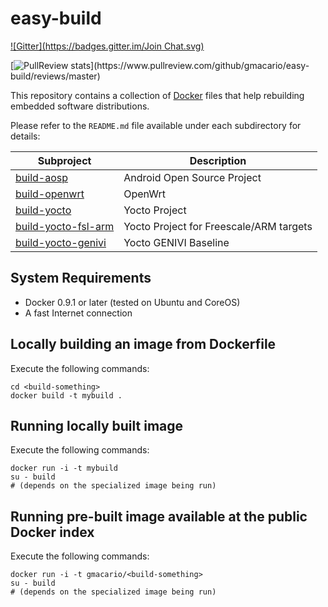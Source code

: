 easy-build
==========

[![Gitter](https://badges.gitter.im/Join Chat.svg)](https://gitter.im/gmacario/easy-build?utm_source=badge&utm_medium=badge&utm_campaign=pr-badge&utm_content=badge)

[![PullReview stats](https://www.pullreview.com/github/gmacario/easy-build/badges/master.svg?)](https://www.pullreview.com/github/gmacario/easy-build/reviews/master)

This repository contains a collection of [Docker](http://www.docker.com/) files that help rebuilding embedded software distributions.

Please refer to the `README.md` file available under each subdirectory for details:

| Subproject               | Description                             |
| ------------------------ | --------------------------------------- |
| [build-aosp][1]          | Android Open Source Project             |
| [build-openwrt][2]       | OpenWrt                                 |
| [build-yocto][3]         | Yocto Project                           |
| [build-yocto-fsl-arm][4] | Yocto Project for Freescale/ARM targets |
| [build-yocto-genivi][5]  | Yocto GENIVI Baseline                   |

[1]: build-aosp
[2]: build-openwrt
[3]: build-yocto
[4]: build-yocto-fsl-arm
[5]: build-yocto-genivi

System Requirements
-------------------

* Docker 0.9.1 or later (tested on Ubuntu and CoreOS)
* A fast Internet connection

Locally building an image from Dockerfile
-----------------------------------------

Execute the following commands:

    cd <build-something>
    docker build -t mybuild .


Running locally built image
---------------------------

Execute the following commands:

    docker run -i -t mybuild
    su - build
    # (depends on the specialized image being run)


Running pre-built image available at the public Docker index
------------------------------------------------------------

Execute the following commands:

    docker run -i -t gmacario/<build-something>
    su - build
    # (depends on the specialized image being run)
